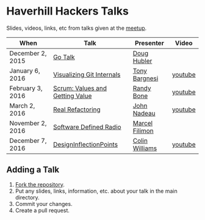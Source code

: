 # Haverhill Hackers Talks
Slides, videos, links, etc from talks given at the [meetup][meetup].

| When             | Talk                                             | Presenter                        | Video                                                  |
|------------------|--------------------------------------------------|----------------------------------|--------------------------------------------------------|
| December 2, 2015 | [Go Talk][Go]                                    | [Doug Hubler][Doug Hubler]       |                                                        |
| January 6, 2016  | [Visualizing Git Internals][Git]                 | [Tony Bargnesi][Tony Bargnesi]   | [youtube](https://www.youtube.com/watch?v=ZJ88cIKCt5E) |
| February 3, 2016 | [Scrum: Values and Getting Value][Scrum]         | [Randy Bone][Randy Bone]         | [youtube](https://www.youtube.com/watch?v=XYHrlMzLIvM) |
| March 2, 2016    | [Real Refactoring][RealRefactoring]              | [John Nadeau][John Nadeau]       | [youtube](https://www.youtube.com/watch?v=vHUpfA1-QKE) |
| November 2, 2016 | [Software Defined Radio][SoftwareDefinedRadio]   | [Marcel Filimon][Marcel Filimon] |                                                        |
| December 7, 2016 | [DesignInflectionPoints][DesignInflectionPoints] | [Colin Williams][Colin Williams] | [youtube](https://www.youtube.com/watch?v=b_2RMejbilo) |

## Adding a Talk
1. [Fork the repository][Fork the repository].
2. Put any slides, links, information, etc. about your talk in the main directory.
3. Commit your changes.
4. Create a pull request.

[meetup]:                          http://www.meetup.com/HaverhillHackers
[Fork the repository]:             https://github.com/haverhillhackers/talks/fork
[Go]:                              https://github.com/haverhillhackers/talks/blob/master/GoTalk.md
[Git]:                             https://github.com/haverhillhackers/talks/blob/master/VisualizingGitInternals.md
[Scrum]:                           https://github.com/haverhillhackers/talks/blob/master/Scrum_ValuesAndGettingValue.md
[RealRefactoring]:                 https://github.com/haverhillhackers/talks/blob/master/RealRefactoring.md
[SoftwareDefinedRadio]:            https://github.com/marcelsdr/talks/blob/master/SoftwareDefinedRadio.md 
[DesignInflectionPoints]:          https://github.com/haverhillhackers/talks/blob/master/DesignInflectionPoints.md
[Doug Hubler]:                     http://www.meetup.com/HaverhillHackers/members/8826794/
[Tony Bargnesi]:                   http://www.meetup.com/HaverhillHackers/members/63740322/
[Randy Bone]:                      http://www.meetup.com/HaverhillHackers/members/1989295/
[John Nadeau]:                     http://www.meetup.com/HaverhillHackers/members/133816442/
[Marcel Filimon]:                  http://www.meetup.com/HaverhillHackers/members/213354043/ 
[Colin Williams]:                  https://www.meetup.com/HaverhillHackers/members/4094410/
